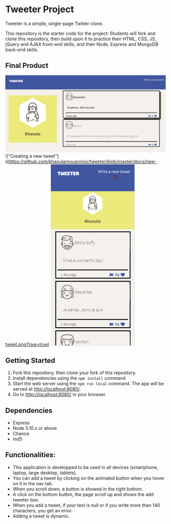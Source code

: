 # Tweeter Project

Tweeter is a simple, single-page Twitter clone.

This repository is the starter code for the project: Students will fork and clone this repository, then build upon it to practice their HTML, CSS, JS, jQuery and AJAX front-end skills, and their Node, Express and MongoDB back-end skills.

## Final Product

!["My tweet page, shows the existing tweets"](https://github.com/khaoulamouanniss/tweeter/blob/master/docs/tweets.png?raw=true)
!["Creating a new tweet"]((https://github.com/khaoulamouanniss/tweeter/blob/master/docs/new-tweet.png?raw=true)
!["The tweet app on a smartphone"](https://github.com/khaoulamouanniss/tweeter/blob/master/docs/smartphone-tweet.png?raw=true)


## Getting Started

1. Fork this repository, then clone your fork of this repository.
2. Install dependencies using the `npm install` command.
3. Start the web server using the `npm run local` command. The app will be served at <http://localhost:8080/>.
4. Go to <http://localhost:8080/> in your browser.

## Dependencies

- Express
- Node 5.10.x or above
- Chance
- md5

## Functionalities:

- This application is developped to be used in all devices (smartphone, laptop, large desktop, tablets).
- You can add a tweet by clicking on the animated button when you hover on it in the nav tab.
- When you scroll down, a button is showed in the right bottom.
- A click on the bottom button, the page scroll up and shows the add tweeter box.
- When you add a tweet, if your text is null or if you write more than 140 characters, you get an error.
- Adding a tweet is dynamic.
